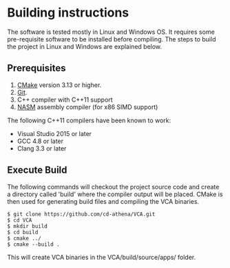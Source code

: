 # Building instructions

The software is tested mostly in Linux and Windows OS. It requires some pre-requisite software to be installed before compiling. The steps to build the project in Linux and Windows are explained below.

## Prerequisites

 1. [CMake](https://cmake.org) version 3.13 or higher.
 2. [Git](https://git-scm.com/).
 3. C++ compiler with C++11 support
 4. [NASM](https://nasm.us/) assembly compiler (for x86 SIMD support)

The following C++11 compilers have been known to work:

 * Visual Studio 2015 or later
 * GCC 4.8 or later
 * Clang 3.3 or later

## Execute Build

The following commands will checkout the project source code and create a directory called 'build' where the compiler output will be placed. CMake is then used for generating build files and compiling the VCA binaries.

    $ git clone https://github.com/cd-athena/VCA.git
    $ cd VCA
    $ mkdir build
    $ cd build
    $ cmake ../
    $ cmake --build .

This will create VCA binaries in the VCA/build/source/apps/ folder.
